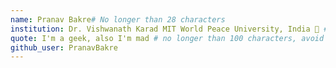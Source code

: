 ```yaml
---
name: Pranav Bakre# No longer than 28 characters
institution: Dr. Vishwanath Karad MIT World Peace University, India 🚩 # no longer than 58 characters
quote: I'm a geek, also I'm mad # no longer than 100 characters, avoid using quotes(") to guarantee the format remains the same.
github_user: PranavBakre
---
```

